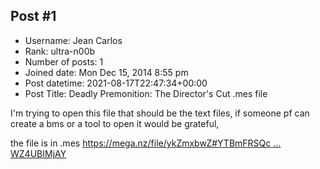 ## Post #1
- Username: Jean Carlos
- Rank: ultra-n00b
- Number of posts: 1
- Joined date: Mon Dec 15, 2014 8:55 pm
- Post datetime: 2021-08-17T22:47:34+00:00
- Post Title: Deadly Premonition: The Director's Cut  .mes file

I'm trying to open this file that should be the text files, if someone pf can create a bms or a tool to open it would be grateful,

the file is in .mes
[https://mega.nz/file/ykZmxbwZ#YTBmFRSQc ... WZ4UBIMjAY](https://mega.nz/file/ykZmxbwZ#YTBmFRSQc9D_RUJJ9ovYt9pOtgOzBw61NWZ4UBIMjAY)
